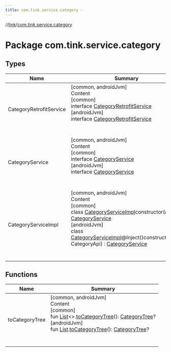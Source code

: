 ```yaml
---
title: com.tink.service.category -
---
```

//[link](../index.md)/[com.tink.service.category](index.md)



# Package com.tink.service.category  


## Types  
  
|  Name|  Summary| 
|---|---|
| <a name="com.tink.service.category/CategoryRetrofitService///PointingToDeclaration/"></a>CategoryRetrofitService| <a name="com.tink.service.category/CategoryRetrofitService///PointingToDeclaration/"></a>[common, androidJvm]  <br>Content  <br>[common]  <br>interface [CategoryRetrofitService]([common]-category-retrofit-service/index.md)  <br>[androidJvm]  <br>interface [CategoryRetrofitService]([android-jvm]-category-retrofit-service/index.md)  <br><br><br>
| <a name="com.tink.service.category/CategoryService///PointingToDeclaration/"></a>CategoryService| <a name="com.tink.service.category/CategoryService///PointingToDeclaration/"></a>[common, androidJvm]  <br>Content  <br>[common]  <br>interface [CategoryService]([common]-category-service/index.md)  <br>[androidJvm]  <br>interface [CategoryService]([android-jvm]-category-service/index.md)  <br><br><br>
| <a name="com.tink.service.category/CategoryServiceImpl///PointingToDeclaration/"></a>CategoryServiceImpl| <a name="com.tink.service.category/CategoryServiceImpl///PointingToDeclaration/"></a>[common, androidJvm]  <br>Content  <br>[common]  <br>class [CategoryServiceImpl]([common]-category-service-impl/index.md)constructor(**api**: <ERROR CLASS>) : [CategoryService]([common]-category-service/index.md)  <br>[androidJvm]  <br>class [CategoryServiceImpl]([android-jvm]-category-service-impl/index.md)@Inject()constructor(**api**: CategoryApi) : [CategoryService]([android-jvm]-category-service/index.md)  <br><br><br>


## Functions  
  
|  Name|  Summary| 
|---|---|
| <a name="com.tink.service.category//toCategoryTree/kotlin.collections.List[]#/PointingToDeclaration/"></a>toCategoryTree| <a name="com.tink.service.category//toCategoryTree/kotlin.collections.List[]#/PointingToDeclaration/"></a>[common, androidJvm]  <br>Content  <br>[common]  <br>fun [List](https://kotlinlang.org/api/latest/jvm/stdlib/kotlin.collections/-list/index.html)<<ERROR CLASS>>.[toCategoryTree](to-category-tree.md)(): [CategoryTree](../com.tink.model.category/[common]-category-tree/index.md)?  <br>[androidJvm]  <br>fun [List](https://kotlinlang.org/api/latest/jvm/stdlib/kotlin.collections/-list/index.html)<Category>.[toCategoryTree]([android-jvm]to-category-tree.md)(): [CategoryTree](../com.tink.model.category/[android-jvm]-category-tree/index.md)?  <br><br><br>

